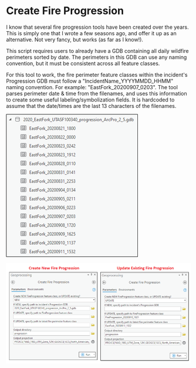 # Create Fire Progression

I know that several fire progression tools have been created over the years. This is simply one that I wrote a few seasons ago, and offer it up as an alternative. Not very fancy, but works (as far as I know!).


This script requires users to already have a GDB containing all daily wildfire perimeters sorted by date.
The perimeters in this GDB can use any naming convention, but it must be consistent across all feature classes.

For this tool to work, the fire perimeter feature classes within the incident's Progression GDB must follow a "IncidentName_YYYYMMDD_HHMM" naming convention. For example: "EastFork_20200907_0203". The tool parses perimeter date & time from the filenames, and uses this information to create some useful labeling/symbolization fields. It is hardcoded to assume that the date/times are the last 13 characters of the filenames.





![screenshot_CreateFireProgression_1.png](/docs/screenshot_CreateFireProgression_1.png?raw=true)

![screenshot_CreateFireProgression_2.png](/docs/screenshot_CreateFireProgression_2.png?raw=true)

